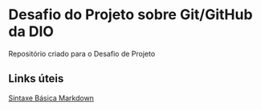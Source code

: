 # Desafio do Projeto sobre Git/GitHub da DIO

Repositório criado para o Desafio de Projeto


## Links úteis

[Sintaxe Básica Markdown](https://docs.pipz.com/central-de-ajuda/learning-center/guia-basico-de-markdown#open)
